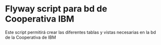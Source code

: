 # Flyway script para bd de Cooperativa IBM
Este script permitirá crear las diferentes tablas y vistas necesarias en la bd de la Cooperativa de IBM
